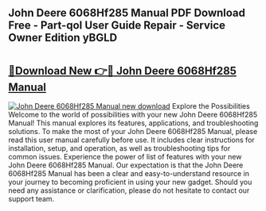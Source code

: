 ## John Deere 6068Hf285 Manual PDF Download Free - Part-qoI User Guide Repair - Service Owner Edition yBGLD

# <h2><a href="http://bc89905.oget.top/?id=John+Deere+6068Hf285+Manual">🔗Download New 👉🔴 John Deere 6068Hf285 Manual</a></h2>

[![John Deere 6068Hf285 Manual new download](https://i.imgur.com/5g1atiW.png)](http://bc89905.oget.top/?id=John+Deere+6068Hf285+Manual)
Explore the Possibilities Welcome to the world of possibilities with your new John Deere 6068Hf285 Manual! This manual explores its features, applications, and troubleshooting solutions. To make the most of your John Deere 6068Hf285 Manual, please read this user manual carefully before use. It includes clear instructions for installation, setup, and operation, as well as troubleshooting tips for common issues. Experience the power of list of features with your new John Deere 6068Hf285 Manual. Our expectation is that the John Deere 6068Hf285 Manual has been a clear and easy-to-understand resource in your journey to becoming proficient in using your new gadget. Should you need any assistance or clarification, please do not hesitate to contact our support team.
